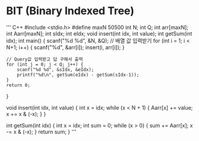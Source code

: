 # BIT (Binary Indexed Tree)
'''
C++
#include <stdio.h>
#define maxN 50500
int N;
int Q;
int arr[maxN];
int Aarr[maxN];
int sIdx;
int eIdx;
void insert(int idx, int value);
int getSum(int idx);
int main() {
	scanf("%d %d", &N, &Q);
	// 배열 값 입력받기
	for (int i = 1; i < N+1; i++) {
		scanf("%d", &arr[i]);
		insert(i, arr[i]);
	}

	// Query값 입력받고 답 구해서 출력
	for (int j = 0; j < Q; j++) {
		scanf("%d %d", &sIdx, &eIdx);
		printf("%d\n", getSum(eIdx) - getSum(sIdx-1));
	}
	return 0;
}

void insert(int idx, int value) {
	int x = idx;
	while (x < N + 1) {
		Aarr[x] += value;
		x += x & (-x);
	}
}

int getSum(int idx) {
	int x = idx;
	int sum = 0;
	while (x > 0) {
		sum += Aarr[x];
		x -= x & (-x);
	}
	return sum;
} 
'''
